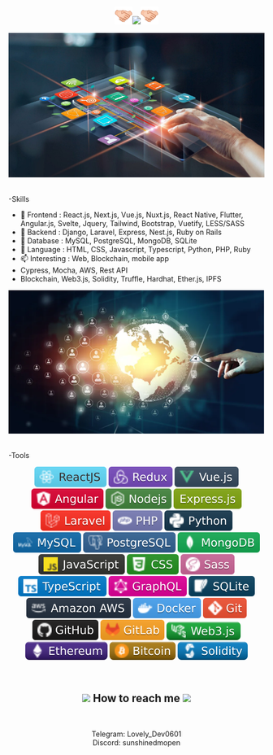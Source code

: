 <p align="center"><img src="./images/hand.gif" width="35"><img src="https://readme-typing-svg.herokuapp.com?center=true&size=28&color=F758D4&background=FFFFFF00&lines=Web+Full-stack+engineer;Blockchain+Web3+engineer" /><img src="./images/hand.gif" width="35"></p>
<p align="center"><img src="./images/fullStack.webp" /></p><br>
-Skills<br>

- 🌱 Frontend : React.js, Next.js, Vue.js, Nuxt.js, React Native, Flutter, Angular.js, Svelte, Jquery, Tailwind, Bootstrap, Vuetify, LESS/SASS
- 🔭 Backend : Django, Laravel, Express, Nest.js, Ruby on Rails
- 🧩 Database : MySQL, PostgreSQL, MongoDB, SQLite
- 💬 Language : HTML, CSS, Javascript, Typescript, Python, PHP, Ruby
- 📫 Interesting : Web, Blockchain, mobile app
- Cypress, Mocha, AWS, Rest API
- Blockchain, Web3.js, Solidity, Truffle, Hardhat, Ether.js, IPFS
  
<p align="center"><img src="./images/web3.webp" /></p><br>
-Tools<br>

<p align="center">
  <img src="https://github.com/redsky500/redsky500/blob/main/icons/react.svg" />
  <img src="https://github.com/redsky500/redsky500/blob/main/icons/redux.svg" />
  <img src="https://github.com/redsky500/redsky500/blob/main/icons/vue.svg" />
  <img src="https://github.com/redsky500/redsky500/blob/main/icons/angular.svg" />
  
  <img src="https://github.com/redsky500/redsky500/blob/main/icons/nodejs.svg" />
  <img src="https://github.com/redsky500/redsky500/blob/main/icons/express.svg" />
  <img src="https://github.com/redsky500/redsky500/blob/main/icons/laravel.svg" />
  
  <img src="https://github.com/redsky500/redsky500/blob/main/icons/php.svg" />
  <img src="https://github.com/redsky500/redsky500/blob/main/icons/python.svg" />
  
  <img src="https://github.com/redsky500/redsky500/blob/main/icons/mysqlsvg.svg" />
  <img src="https://github.com/redsky500/redsky500/blob/main/icons/postgresql.svg" />
  <img src="https://github.com/redsky500/redsky500/blob/main/icons/mongodb.svg" />
  
  <img src="https://github.com/redsky500/redsky500/blob/main/icons/javascript.svg" />
  <img src="https://github.com/redsky500/redsky500/blob/main/icons/css.svg" />
  <img src="https://github.com/redsky500/redsky500/blob/main/icons/sass.svg" />
  <img src="https://github.com/redsky500/redsky500/blob/main/icons/typescript.svg" />
  <img src="https://github.com/redsky500/redsky500/blob/main/icons/graphql.svg" />
  <img src="https://github.com/redsky500/redsky500/blob/main/icons/sqlite.svg" />
  <img src="https://github.com/redsky500/redsky500/blob/main/icons/aws.svg" />
  <img src="https://github.com/redsky500/redsky500/blob/main/icons/docker.svg" />
  <img src="https://github.com/redsky500/redsky500/blob/main/icons/git.svg" />
  <img src="https://github.com/redsky500/redsky500/blob/main/icons/github.svg" />
  <img src="https://github.com/redsky500/redsky500/blob/main/icons/gitlabsvg.svg" />
  
  <img src="https://github.com/redsky500/redsky500/blob/main/icons/web3.svg" />
  <img src="https://github.com/redsky500/redsky500/blob/main/icons/ethereum.svg" />
  <img src="https://github.com/redsky500/redsky500/blob/main/icons/bitcoin.svg" />
  <img src="https://github.com/redsky500/redsky500/blob/main/icons/solidity.svg" />
</p>

<br />

<div align="center">
  <h2>
    <img src='https://raw.githubusercontent.com/ShahriarShafin/ShahriarShafin/main/Assets/handshake.gif' width="100px" />
      How to reach me
    <img src='https://raw.githubusercontent.com/ShahriarShafin/ShahriarShafin/main/Assets/handshake.gif' width="100px" />
  </h2>
  <br />
  <p>
    Telegram: Lovely_Dev0601 <br />
    Discord: sunshinedmopen <br />
  </p>
</div>
  
<!--
**redsky500/redsky500** is a ✨ _special_ ✨ repository because its `README.md` (this file) appears on your GitHub profile.

Here are some ideas to get you started:

- 🔭 I’m currently working on ...
- 🌱 I’m currently learning ...
- 👯 I’m looking to collaborate on ...
- 🤔 I’m looking for help with ...
- 💬 Ask me about ...
- 📫 How to reach me: ...
- 😄 Pronouns: ...
- ⚡ Fun fact: ...
-->
